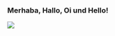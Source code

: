 ### Merhaba, Hallo, Oi und Hello!
![](https://github-readme-stats.vercel.app/api?username=codewithrodi&show_icons=true&count_private=true)
